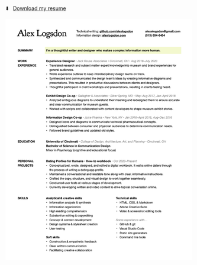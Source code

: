 ⬇️ &nbsp; [Download my resume](https://github.com/alexlogsdon/Resume/raw/main/AlexLogsdon-Resume.pdf)

![Alex Logsdon's resume"](img/AlexLogsdon-Resume.png)

